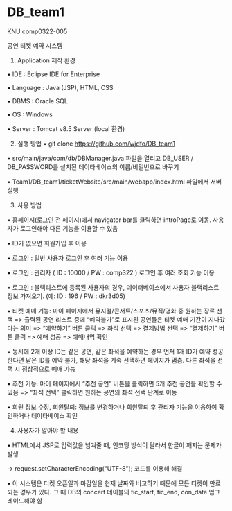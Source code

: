 # DB_team1
KNU comp0322-005

공연 티켓 예약 시스템


1. Application 제작 환경

•	IDE : Eclipse IDE for Enterprise

•	Language : Java (JSP), HTML, CSS

•	DBMS : Oracle SQL

•	OS : Windows

•	Server : Tomcat v8.5 Server (local 환경)


2. 실행 방법
•	git clone https://github.com/wjdfo/DB_team1

• src/main/java/com/db/DBManager.java 파일을 열리고 DB_USER / DB_PASSWORD를 설치된 데이타베이스의 이름/비밀번호로 바꾸기

•	Team1/DB_team1/ticketWebsite/src/main/webapp/index.html 파일에서 서버 실행 


3. 사용 방법

•	홈페이지(로그인 전 페이지)에서 navigator bar를 클릭하면 introPage로 이동. 사용자가 로그인해야 다른 기능을 이용할 수 있음

•	ID가 없으면 회원가입 후 이용

•	로그인 : 일반 사용자 로그인 후 여러 기능 이용

•	로그인 : 관리자 ( ID : 10000 / PW : comp322 ) 로그인 후 여러 조회 기능 이용

•	로그인 : 블랙리스트에 등록된 사용자의 경우, 데이터베이스에서 사용자 블랙리스트 정보 가져오기. (예: ID : 196 / PW : dkr3d05)

•	티켓 예매 기능: 마이 페이지에서 뮤지컬/콘서트/스포츠/뮤직/영화 중 원하는 장르 선택 => 출력된 공연 리스트 중에 “예약불가”로 표시된 공연들은 티켓 예매 기간이 지나갔다는 의미 => “예약하기” 버튼 클릭 => 좌석 선택 => 결제방법 선택 => “결제하기” 버튼 클릭 => 예매 성공 => 예매내역 확인

•	동시에 2개 이상 ID는 같은 공연, 같은 좌석을 예약하는 경우 먼저 1개 ID가 예약 성공한다면 남은 ID를 예약 불가, 해당 좌석을 계속 선택하면 페이지가 멈춤. 다른 좌석을 선택 시 정상적으로 예매 가능

•	추천 기능: 마이 페이지에서 “추천 공연” 버튼을 클릭하면 5개 추천 공연을 확인할 수 있음 => “좌석 선택” 클릭하면 원하는 공연의 좌석 선택 단계로 이동

•	회원 정보 수정, 회원탈퇴: 정보를 변경하거나 회원탈퇴 후 관리자 기능을 이용하여 확인하거나 데이타베이스 확인


4. 사용자가 알아야 할 내용

•	HTML에서 JSP로 입력값을 넘겨줄 때, 인코딩 방식이 달라서 한글이 깨지는 문제가 발생

-> request.setCharacterEncoding("UTF-8"); 코드를 이용해 해결

•	이 시스템은 티켓 오픈일과 마감일을 현재 날짜와 비교하기 때문에 모든 티켓이 만료되는 경우가 있다. 그 때 DB의 concert 테이블의 tic_start, tic_end, con_date 업그레이드해야 함

